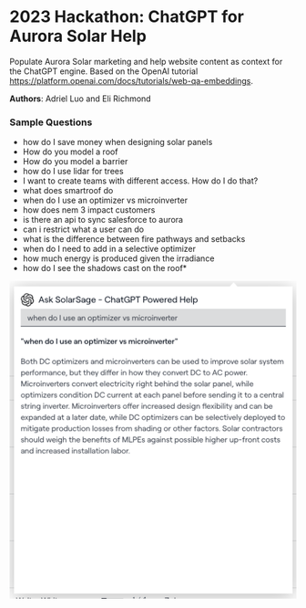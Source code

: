 # 2023 Hackathon: ChatGPT for Aurora Solar Help

Populate Aurora Solar marketing and help website content as context for the ChatGPT engine. Based on the OpenAI tutorial https://platform.openai.com/docs/tutorials/web-qa-embeddings.

**Authors**: Adriel Luo and Eli Richmond

### Sample Questions

- how do I save money when designing solar panels
- How do you model a roof
- How do you model a barrier
- how do I use lidar for trees
- I want to create teams with different access. How do I do that?
- what does smartroof do
- when do I use an optimizer vs microinverter
- how does nem 3 impact customers
- is there an api to sync salesforce to aurora
- can i restrict what a user can do
- what is the difference between fire pathways and setbacks
- when do I need to add in a selective optimizer
- how much energy is produced given the irradiance
- how do I see the shadows cast on the roof\*

![when do I need to add in a selective optimizer](./docs/when-do-I-use-an-optimizer-vs-microinverter.png)
